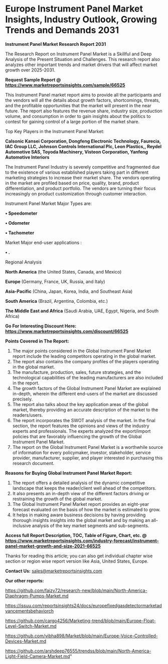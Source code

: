 # Europe Instrument Panel Market Insights, Industry Outlook, Growing Trends and Demands 2031

<strong>Instrument Panel Market Research Report 2031</strong>

The Research Report on Instrument Panel Market is a Skillful and Deep Analysis of the Present Situation and Challenges. This research report also analyzes other important trends and market drivers that will affect market growth over 2025-2031.

<strong>Request Sample Report @ <a href=https://www.marketreportsinsights.com/sample/66525>https://www.marketreportsinsights.com/sample/66525</a></strong>

This Instrument Panel market report aims to provide all the participants and the vendors will all the details about growth factors, shortcomings, threats, and the profitable opportunities that the market will present in the near future. The report also features the revenue share, industry size, production volume, and consumption in order to gain insights about the politics to contest for gaining control of a large portion of the market share.

Top Key Players in the Instrument Panel Market:

<strong>Calsonic Kansei Corporation, Dongfeng Electronic Technology, Faurecia, IAC Group LLC, Johnson Controls International Plc, Leon Plastics,, Reydel Automotive SAS, Toyoda Machinery, Visteon Corporation, Yanfeng Automotive Interiors</strong>

The Instrument Panel Industry is severely competitive and fragmented due to the existence of various established players taking part in different marketing strategies to increase their market share. The vendors operating in the market are profiled based on price, quality, brand, product differentiation, and product portfolio. The vendors are turning their focus increasingly on product customization through customer interaction.

Instrument Panel Market Major Types are:

<strong>• Speedometer

• Odometer

• Tachometer</strong>

Market Major end-user applications :

<strong>• .</strong>

Regional Analysis

</u><strong><b>North America</b></strong> (the United States, Canada, and Mexico)

<strong><b>Europe </b></strong>(Germany, France, UK, Russia, and Italy)

<strong><b>Asia-Pacific</b></strong> (China, Japan, Korea, India, and Southeast Asia)

<strong><b>South America</b></strong> (Brazil, Argentina, Colombia, etc.)

<strong><b>The Middle East and Africa</b></strong> (Saudi Arabia, UAE, Egypt, Nigeria, and South Africa)

<strong>Go For Interesting Discount Here: <a href=https://www.marketreportsinsights.com/discount/66525>https://www.marketreportsinsights.com/discount/66525</a></strong>

<strong>Points Covered in The Report:</strong>
<ol>
  <li>The major points considered in the Global Instrument Panel Market report include the leading competitors operating in the global market.</li>
  <li>The report also contains the company profiles of the players operating in the global market.</li>
  <li>The manufacture, production, sales, future strategies, and the technological capabilities of the leading manufacturers are also included in the report.</li>
  <li>The growth factors of the Global Instrument Panel Market are explained in-depth, wherein the different end-users of the market are discussed precisely.</li>
  <li>The report also talks about the key application areas of the global market, thereby providing an accurate description of the market to the readers/users.</li>
  <li>The report incorporates the SWOT analysis of the market. In the final section, the report features the opinions and views of the industry experts and professionals. The experts analyzed the export/import policies that are favorably influencing the growth of the Global Instrument Panel Market.</li>
  <li>The report on the Global Instrument Panel Market is a worthwhile source of information for every policymaker, investor, stakeholder, service provider, manufacturer, supplier, and player interested in purchasing this research document.</li>
</ol>
<strong>Reasons for Buying Global Instrument Panel Market Report:</strong>

<ol>
  <li>The report offers a detailed analysis of the dynamic competitive landscape that keeps the reader/client well ahead of the competitors.</li>
  <li>It also presents an in-depth view of the different factors driving or restraining the growth of the global market.</li>
  <li>The Global Instrument Panel Market report provides an eight-year forecast evaluated on the basis of how the market is estimated to grow.</li>
  <li>It helps in making aware business decisions by having providing thorough insights insights into the global market and by making an all-inclusive analysis of the key market segments and sub-segments.</li>
</ol>
<strong>Access full Report Description, TOC, Table of Figure, Chart, etc. @ <a href=https://www.marketreportsinsights.com/industry-forecast/instrument-panel-market-growth-and-size-2021-66525>https://www.marketreportsinsights.com/industry-forecast/instrument-panel-market-growth-and-size-2021-66525</a></strong>


Thanks for reading this article; you can also get individual chapter wise section or region wise report version like Asia, United States, Europe.

<strong>Contact Us:</strong>
sales@marketreportsinsights.com

<strong>Our other reports:</strong>

<a href=https://github.com/faizy72/research-new/blob/main/North-America-Diaphragm-Pumps-Market.md>https://github.com/faizy72/research-new/blob/main/North-America-Diaphragm-Pumps-Market.md</a>

<a href=https://issuu.com/reportsinsights24/docs/europefixedgasdetectormarketadvancementsbehaviorch>https://issuu.com/reportsinsights24/docs/europefixedgasdetectormarketadvancementsbehaviorch</a>

<a href=https://github.com/cargo4256/Marketing-trend/blob/main/Europe-Float-Level-Switch-Market.md>https://github.com/cargo4256/Marketing-trend/blob/main/Europe-Float-Level-Switch-Market.md</a>

<a href=https://github.com/vibha898/Market/blob/main/Europe-Voice-Controlled-Devices-Market.md>https://github.com/vibha898/Market/blob/main/Europe-Voice-Controlled-Devices-Market.md</a>

<a href=https://github.com/arshdeep76555/trendss/blob/main/North-America-Light-Field-Camera-Market.md>https://github.com/arshdeep76555/trendss/blob/main/North-America-Light-Field-Camera-Market.md</a>"
